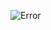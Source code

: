 ![Error](https://giphy.com/embed/bnOIY81AEMa4llyfFI)
<!---
winxzone/winxzone is a ✨ special ✨ repository because its `README.md` (this file) appears on your GitHub profile.
You can click the Preview link to take a look at your changes.
--->
